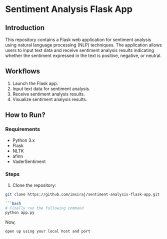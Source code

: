# Sentiment Analysis Flask App

## Introduction

This repository contains a Flask web application for sentiment analysis using natural language processing (NLP) techniques. The application allows users to input text data and receive sentiment analysis results indicating whether the sentiment expressed in the text is positive, negative, or neutral.

## Workflows

1. Launch the Flask app.
2. Input text data for sentiment analysis.
3. Receive sentiment analysis results.
4. Visualize sentiment analysis results.

## How to Run?

### Requirements
- Python 3.x
- Flask
- NLTK
- afinn
- VaderSentiment

### Steps
1. Clone the repository:
```bash
git clone https://github.com/imsiraj/sentiment-analysis-flask-app.git

```bash
# Finally run the following command
python app.py
```

Now,
```bash
open up using your local host and port
```
